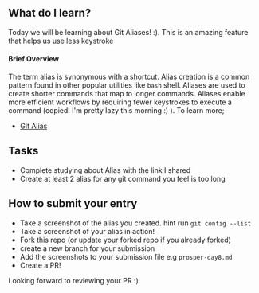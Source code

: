 ## What do I learn?

Today we will be learning about Git Aliases! :). This is an amazing feature that helps us use less keystroke

#### Brief Overview

 The term alias is synonymous with a shortcut. Alias creation is a common pattern found in other popular utilities like `bash` shell. Aliases are used to create shorter commands that map to longer commands. Aliases enable more efficient workflows by requiring fewer keystrokes to execute a command (copied! I'm pretty lazy this morning :) ). To learn more;

 - [Git Alias](https://www.atlassian.com/git/tutorials/git-alias)

 ## Tasks

 - Complete studying about Alias with the link I shared
 - Create at least 2 alias for any git command you feel is too long

 ## How to submit your entry

 - Take a screenshot of the alias you created. hint run `git config --list`
 - Take a screenshot of your alias in action!
 - Fork this repo (or update your forked repo if you already forked)
 - create a new branch for your submission
 - Add the screenshots to your submission file e.g `prosper-day8.md`
 - Create a PR!

 Looking forward to reviewing your PR :)